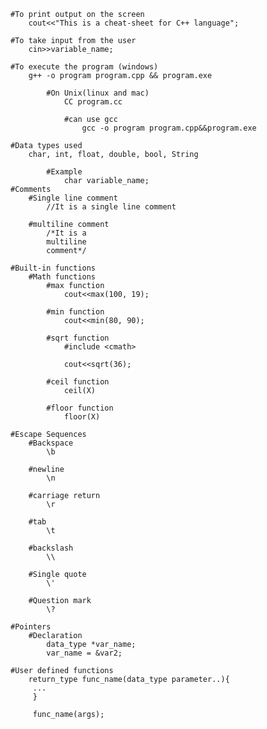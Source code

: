 
	#To print output on the screen
		cout<<"This is a cheat-sheet for C++ language";
	
	#To take input from the user
		cin>>variable_name;

	#To execute the program (windows)
		g++ -o program program.cpp && program.exe
			
			#On Unix(linux and mac)
				CC program.cc
				
				#can use gcc
					gcc -o program program.cpp&&program.exe

	#Data types used
		char, int, float, double, bool, String

			#Example
				char variable_name;
	#Comments
		#Single line comment
			//It is a single line comment

		#multiline comment
			/*It is a
			multiline
			comment*/
	
	#Built-in functions
		#Math functions
			#max function
				cout<<max(100, 19);
			
			#min function
				cout<<min(80, 90);
			
			#sqrt function
				#include <cmath>

				cout<<sqrt(36);
				
			#ceil function
				ceil(X)
				
			#floor function
				floor(X)

	#Escape Sequences
		#Backspace
			\b
			
		#newline
			\n
			
		#carriage return 
			\r

		#tab
			\t

		#backslash
			\\

		#Single quote
			\'

		#Question mark
			\?

	#Pointers
		#Declaration
			data_type *var_name;
			var_name = &var2;

	#User defined functions
		return_type func_name(data_type parameter..){
		 ...
		 }

		 func_name(args);

